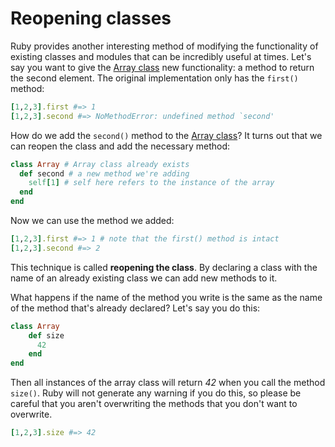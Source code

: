 # Reopening classes

Ruby provides another interesting method of modifying the functionality of existing classes and modules that can be incredibly useful at times.  Let's say you want to give the [Array class](http://www.ruby-doc.org/core-2.1.2/Array.html) new functionality: a method to return the second element. The original implementation only has the `first()` method:

````ruby
[1,2,3].first #=> 1
[1,2,3].second #=> NoMethodError: undefined method `second'
````

How do we add the `second()` method to the [Array class](http://www.ruby-doc.org/core-2.1.2/Array.html)? It turns out that we can reopen the class and add the necessary method:

````ruby
class Array # Array class already exists
  def second # a new method we're adding
    self[1] # self here refers to the instance of the array
  end
end
````

Now we can use the method we added:

````ruby
[1,2,3].first #=> 1 # note that the first() method is intact
[1,2,3].second #=> 2
````

This technique is called **reopening the class**. By declaring a class with the name of an already existing class we can add new methods to it.

What happens if the name of the method you write is the same as the name of the method that's already declared? Let's say you do this:

````ruby
class Array
    def size
      42
    end
end
````

Then all instances of the array class will return _42_ when you call the method `size()`. Ruby will not generate any warning if you do this, so please be careful that you aren't overwriting the methods that you don't want to overwrite.

````ruby
[1,2,3].size #=> 42
````


